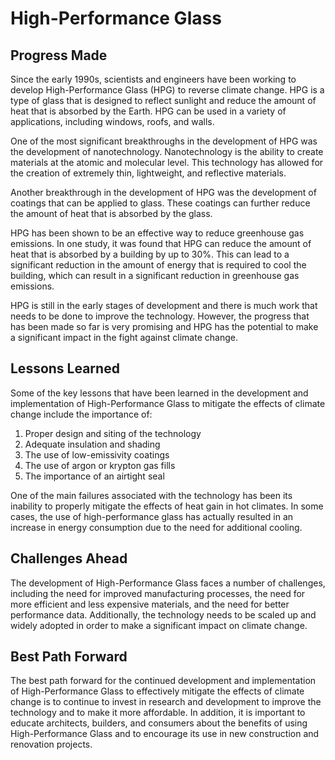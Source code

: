 # High-Performance Glass

## Progress Made

Since the early 1990s, scientists and engineers have been working to develop High-Performance Glass (HPG) to reverse climate change. HPG is a type of glass that is designed to reflect sunlight and reduce the amount of heat that is absorbed by the Earth. HPG can be used in a variety of applications, including windows, roofs, and walls.

One of the most significant breakthroughs in the development of HPG was the development of nanotechnology. Nanotechnology is the ability to create materials at the atomic and molecular level. This technology has allowed for the creation of extremely thin, lightweight, and reflective materials.

Another breakthrough in the development of HPG was the development of coatings that can be applied to glass. These coatings can further reduce the amount of heat that is absorbed by the glass.

HPG has been shown to be an effective way to reduce greenhouse gas emissions. In one study, it was found that HPG can reduce the amount of heat that is absorbed by a building by up to 30%. This can lead to a significant reduction in the amount of energy that is required to cool the building, which can result in a significant reduction in greenhouse gas emissions.

HPG is still in the early stages of development and there is much work that needs to be done to improve the technology. However, the progress that has been made so far is very promising and HPG has the potential to make a significant impact in the fight against climate change.

## Lessons Learned

Some of the key lessons that have been learned in the development and implementation of High-Performance Glass to mitigate the effects of climate change include the importance of:

1. Proper design and siting of the technology
2. Adequate insulation and shading
3. The use of low-emissivity coatings
4. The use of argon or krypton gas fills
5. The importance of an airtight seal

One of the main failures associated with the technology has been its inability to properly mitigate the effects of heat gain in hot climates. In some cases, the use of high-performance glass has actually resulted in an increase in energy consumption due to the need for additional cooling.

## Challenges Ahead

The development of High-Performance Glass faces a number of challenges, including the need for improved manufacturing processes, the need for more efficient and less expensive materials, and the need for better performance data. Additionally, the technology needs to be scaled up and widely adopted in order to make a significant impact on climate change.

## Best Path Forward

The best path forward for the continued development and implementation of High-Performance Glass to effectively mitigate the effects of climate change is to continue to invest in research and development to improve the technology and to make it more affordable. In addition, it is important to educate architects, builders, and consumers about the benefits of using High-Performance Glass and to encourage its use in new construction and renovation projects.
